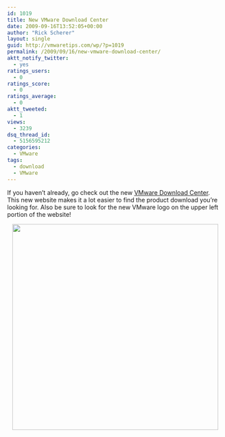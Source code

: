 ```yaml
---
id: 1019
title: New VMware Download Center
date: 2009-09-16T13:52:05+00:00
author: "Rick Scherer"
layout: single
guid: http://vmwaretips.com/wp/?p=1019
permalink: /2009/09/16/new-vmware-download-center/
aktt_notify_twitter:
  - yes
ratings_users:
  - 0
ratings_score:
  - 0
ratings_average:
  - 0
aktt_tweeted:
  - 1
views:
  - 3239
dsq_thread_id:
  - 5156595212
categories:
  - VMware
tags:
  - download
  - VMware
---
```

If you haven&#8217;t already, go check out the new <a href="http://downloads.vmware.com/d/" target="_blank">VMware Download Center</a>.  This new website makes it a lot easier to find the product download you&#8217;re looking for. Also be sure to look for the new VMware logo on the upper left portion of the website!

<p style="text-align: center;">
  <a rel="attachment wp-att-1020" href="http://vmwaretips.com/wp/wp-content/uploads/2009/09/vmwdcbeta.png"><img class="aligncenter size-full wp-image-1020" title="vmwdcbeta" src="http://vmwaretips.com/wp/wp-content/uploads/2009/09/vmwdcbeta.png" alt="" width="480" srcset="http://www.vmwaretips.com/wp/wp-content/uploads/2009/09/vmwdcbeta.png 873w, http://www.vmwaretips.com/wp/wp-content/uploads/2009/09/vmwdcbeta-300x274.png 300w" sizes="(max-width: 873px) 100vw, 873px" /></a>
</p>
